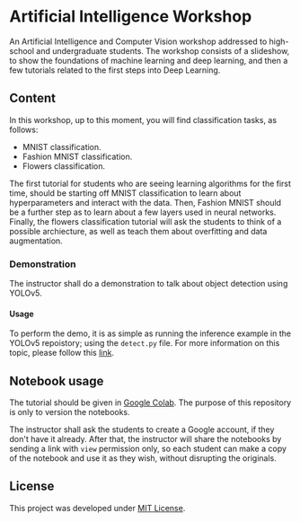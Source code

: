 # Artificial Intelligence Workshop

An Artificial Intelligence and Computer Vision workshop addressed to high-school and undergraduate students.
The workshop consists of a slideshow, to show the foundations of machine learning and deep learning, and then a few tutorials
related to the first steps into Deep Learning.

## Content

In this workshop, up to this moment, you will find classification tasks, as follows:

* MNIST classification.
* Fashion MNIST classification.
* Flowers classification.

The first tutorial for students who are seeing learning algorithms for the first time, should be starting off MNIST classification to learn about hyperparameters and interact with the data. 
Then, Fashion MNIST should be a further step as to learn about a few layers used in neural networks.
Finally, the flowers classification tutorial will ask the students to think of a possible archiecture,
as well as teach them about overfitting and data augmentation.

### Demonstration

The instructor shall do a demonstration to talk about object detection using YOLOv5.

#### Usage

To perform the demo, it is as simple as running the inference example in the YOLOv5 repoistory; using the `detect.py` file.
For more information on this topic, please follow this [link](https://github.com/ultralytics/yolov5#readme).

## Notebook usage

The tutorial should be given in [Google Colab](https://colab.research.google.com).
The purpose of this repository is only to version the notebooks.

The instructor shall ask the students to create a Google account, if they don't have it already.
After that, the instructor will share the notebooks by sending a link with `view` permission only, so each student can make a copy of
the notebook and use it as they wish, without disrupting the originals.

## License

This project was developed under [MIT License](./LICENSE).
